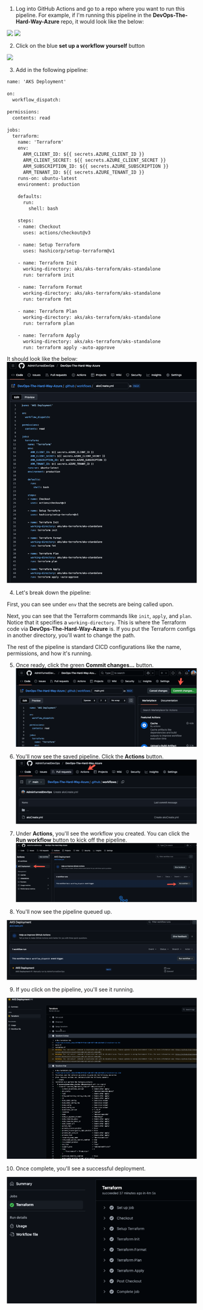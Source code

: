 1. Log into GitHub Actions and go to a repo where you want to run this pipeline. For example, if I'm running this pipeline in the **DevOps-The-Hard-Way-Azure** repo, it would look like the below:

![](../../../images/pipeline1.jpg)
![](../../../images/pipeline2.jpg)

2. Click on the blue **set up a workflow yourself** button

![](../../../images/pipeline3.jpg)

3. Add in the following pipeline:
```
name: 'AKS Deployment'

on:
  workflow_dispatch:

permissions:
  contents: read

jobs:
  terraform:
    name: 'Terraform'
    env:
      ARM_CLIENT_ID: ${{ secrets.AZURE_CLIENT_ID }}
      ARM_CLIENT_SECRET: ${{ secrets.AZURE_CLIENT_SECRET }}
      ARM_SUBSCRIPTION_ID: ${{ secrets.AZURE_SUBSCRIPTION }}
      ARM_TENANT_ID: ${{ secrets.AZURE_TENANT_ID }}
    runs-on: ubuntu-latest
    environment: production

    defaults:
      run:
        shell: bash

    steps:
    - name: Checkout
      uses: actions/checkout@v3

    - name: Setup Terraform
      uses: hashicorp/setup-terraform@v1

    - name: Terraform Init
      working-directory: aks/aks-terraform/aks-standalone
      run: terraform init
           
    - name: Terraform Format
      working-directory: aks/aks-terraform/aks-standalone
      run: terraform fmt

    - name: Terraform Plan
      working-directory: aks/aks-terraform/aks-standalone
      run: terraform plan
    
    - name: Terraform Apply
      working-directory: aks/aks-terraform/aks-standalone
      run: terraform apply -auto-approve
```

It should look like the below:
![](../../../images/pipeline4.png)

4. Let's break down the pipeline:

First, you can see under `env` that the secrets are being called upon.

Next, you can see that the Terraform commands like `init`, `apply`, and `plan`. Notice that it specifies a `working-directory`. This is where the Terraform code via **DevOps-The-Hard-Way-Azure** is. If you put the Terraform configs in another directory, you'll want to change the path.

The rest of the pipeline is standard CICD configurations like the name, permissions, and how it's running.

5. Once ready, click the green **Commit changes...** button.
![](../../../images/pipeline5.png)

6. You'll now see the saved pipeline. Click the **Actions** button.
![](../../../images/pipeline6.png)

7. Under **Actions**, you'll see the workflow you created. You can click the **Run workflow** button to kick off the pipeline.
![](../../../images/pipeline7.png)

8. You'll now see the pipeline queued up.

![](../../../images/pipeline8.png)

9. If you click on the pipeline, you'll see it running.

![](../../../images/pipeline9.png)

10. Once complete, you'll see a successful deployment.

![](../../../images/pipeline10.png)